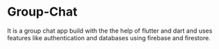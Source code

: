# Group-Chat
It is a group chat app build with the the help of flutter and dart and uses features like authentication and databases using firebase and firestore.
